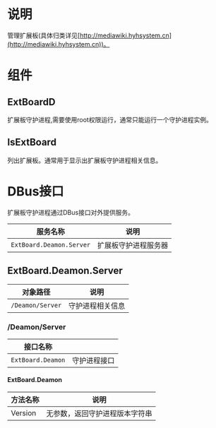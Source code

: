 # **说明** 

管理扩展板(具体归类详见[http://mediawiki.hyhsystem.cn](http://mediawiki.hyhsystem.cn))。

# 组件

## ExtBoardD

扩展板守护进程,需要使用root权限运行，通常只能运行一个守护进程实例。

## lsExtBoard

列出扩展板。通常用于显示出扩展板守护进程相关信息。

# DBus接口

扩展板守护进程通过DBus接口对外提供服务。

| 服务名称                 | 说明                 |
| ------------------------ | -------------------- |
| `ExtBoard.Deamon.Server` | 扩展板守护进程服务器 |

## ExtBoard.Deamon.Server

| 对象路径         | 说明             |
| ---------------- | ---------------- |
| `/Deamon/Server` | 守护进程相关信息 |

### /Deamon/Server

| 接口名称          |              |
| ----------------- | ------------ |
| `ExtBoard.Deamon` | 守护进程接口 |

#### ExtBoard.Deamon

| 方法名称 | 说明                           |
| -------- | ------------------------------ |
| Version  | 无参数，返回守护进程版本字符串 |

